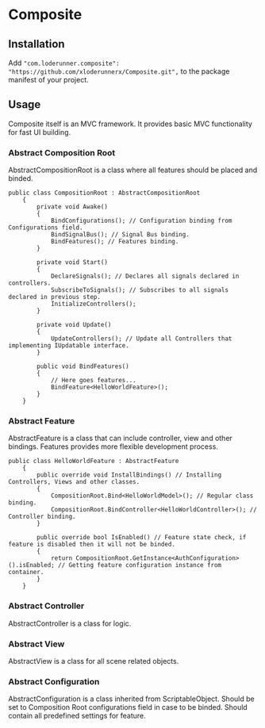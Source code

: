 # Composite
## Installation
Add ```"com.loderunner.composite": "https://github.com/xloderunnerx/Composite.git",``` to the package manifest of your project.
## Usage
Composite itself is an MVC framework. It provides basic MVC functionality for fast UI building.
### Abstract Composition Root
AbstractCompositionRoot is a class where all features should be placed and binded.
```
public class CompositionRoot : AbstractCompositionRoot
    {
        private void Awake()
        {
            BindConfigurations(); // Configuration binding from Configurations field.
            BindSignalBus(); // Signal Bus binding.
            BindFeatures(); // Features binding.
        }

        private void Start()
        {
            DeclareSignals(); // Declares all signals declared in controllers.
            SubscribeToSignals(); // Subscribes to all signals declared in previous step.
            InitializeControllers();
        }

        private void Update()
        {
            UpdateControllers(); // Update all Controllers that implementing IUpdatable interface.
        }

        public void BindFeatures()
        {
            // Here goes features...
            BindFeature<HelloWorldFeature>();
        }
    }
```
### Abstract Feature
AbstractFeature is a class that can include controller, view and other bindings. Features provides more flexible development process.
```
public class HelloWorldFeature : AbstractFeature
    {
        public override void InstallBindings() // Installing Controllers, Views and other classes.
        {
            CompositionRoot.Bind<HelloWorldModel>(); // Regular class binding.
            CompositionRoot.BindController<HelloWorldController>(); // Controller binding.   
        }

        public override bool IsEnabled() // Feature state check, if feature is disabled then it will not be binded.
        {
            return CompositionRoot.GetInstance<AuthConfiguration>().isEnabled; // Getting feature configuration instance from container.
        }
    }
```
### Abstract Controller
AbstractController is a class for logic.
### Abstract View
AbstractView is a class for all scene related objects.
### Abstract Configuration
AbstractConfiguration is a class inherited from ScriptableObject. Should be set to Composition Root configurations field in case to be binded. Should contain all predefined settings for feature.

